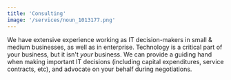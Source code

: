 ```yaml
---
title: 'Consulting'
image: '/services/noun_1013177.png'
---
```


We have extensive experience working as IT decision-makers in 
small & medium businesses, as well as in enterprise. Technology
is a critical part of your business, but it isn't *your* business. We can provide
a guiding hand when making important IT decisions (including capital expenditures, 
service contracts, etc), and advocate on your behalf during negotiations.
